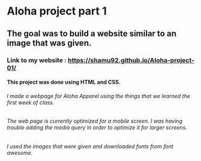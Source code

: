# Aloha project part 1

## The goal was to build a website similar to an image that was given.

### Link to my website : <https://shamu92.github.io/Aloha-project-01/>

#### This project was done using HTML and CSS.

###### I made a webpage for Aloha Apparel using the things that we learned the first week of class.

###### The web page is currently optimized for a mobile screen. I was having trouble adding the media query in order to optimize it for larger screens.

###### I used the images that were given and downloaded fonts from font awesome.

